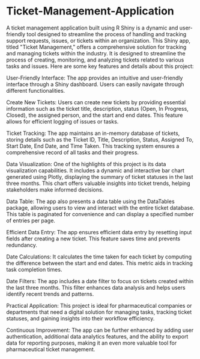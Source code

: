 # Ticket-Management-Application
A ticket management application built using R Shiny is a dynamic and user-friendly tool designed to streamline the process of handling and tracking support requests, issues, or tickets within an organization.
This Shiny app, titled "Ticket Management," offers a comprehensive solution for tracking and managing tickets within the industry. It is designed to streamline the process of creating, monitoring, and analyzing tickets related to various tasks and issues. Here are some key features and details about this project:

User-Friendly Interface: The app provides an intuitive and user-friendly interface through a Shiny dashboard. Users can easily navigate through different functionalities.

Create New Tickets: Users can create new tickets by providing essential information such as the ticket title, description, status (Open, In Progress, Closed), the assigned person, and the start and end dates. This feature allows for efficient logging of issues or tasks.

Ticket Tracking: The app maintains an in-memory database of tickets, storing details such as the Ticket ID, Title, Description, Status, Assigned To, Start Date, End Date, and Time Taken. This tracking system ensures a comprehensive record of all tasks and their progress.

Data Visualization: One of the highlights of this project is its data visualization capabilities. It includes a dynamic and interactive bar chart generated using Plotly, displaying the summary of ticket statuses in the last three months. This chart offers valuable insights into ticket trends, helping stakeholders make informed decisions.

Data Table: The app also presents a data table using the DataTables package, allowing users to view and interact with the entire ticket database. This table is paginated for convenience and can display a specified number of entries per page.

Efficient Data Entry: The app ensures efficient data entry by resetting input fields after creating a new ticket. This feature saves time and prevents redundancy.

Date Calculations: It calculates the time taken for each ticket by computing the difference between the start and end dates. This metric aids in tracking task completion times.

Date Filters: The app includes a date filter to focus on tickets created within the last three months. This filter enhances data analysis and helps users identify recent trends and patterns.

Practical Application: This project is ideal for pharmaceutical companies or departments that need a digital solution for managing tasks, tracking ticket statuses, and gaining insights into their workflow efficiency.

Continuous Improvement: The app can be further enhanced by adding user authentication, additional data analytics features, and the ability to export data for reporting purposes, making it an even more valuable tool for pharmaceutical ticket management.
